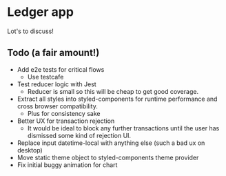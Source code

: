 # Ledger app

Lot's to discuss!

## Todo (a fair amount!)

- Add e2e tests for critical flows
  - Use testcafe
- Test reducer logic with Jest
  - Reducer is small so this will be cheap to get good coverage.
- Extract all styles into styled-components for runtime performance and cross browser compatibility.
  - Plus for consistency sake
- Better UX for transaction rejection
  - It would be ideal to block any further transactions until the user has dismissed some kind of rejection UI.
- Replace input datetime-local with anything else (such a bad ux on desktop)
- Move static theme object to styled-components theme provider
- Fix initial buggy animation for chart
